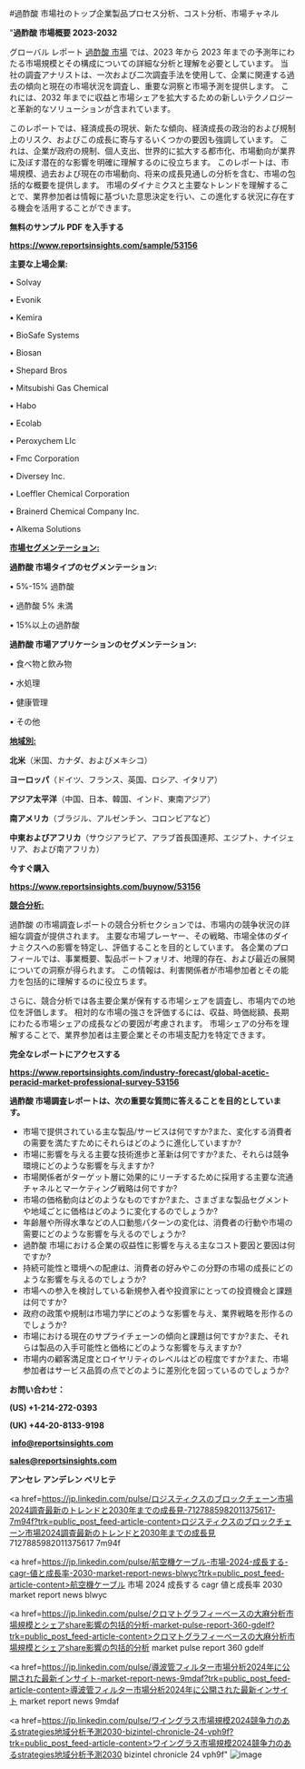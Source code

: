 #過酢酸 市場社のトップ企業製品プロセス分析、コスト分析、市場チャネル

"<strong>過酢酸 市場概要 2023-2032</strong>

グローバル レポート <a href=https://www.reportsinsights.com/sample/53156>過酢酸 市場</a> では、2023 年から 2023 年までの予測年にわたる市場規模とその構成についての詳細な分析と理解を必要としています。 当社の調査アナリストは、一次および二次調査手法を使用して、企業に関連する過去の傾向と現在の市場状況を調査し、重要な洞察と市場予測を提供します。 これには、2032 年までに収益と市場シェアを拡大​​するための新しいテクノロジーと革新的なソリューションが含まれています。

このレポートでは、経済成長の現状、新たな傾向、経済成長の政治的および規制上のリスク、およびこの成長に寄与するいくつかの要因も強調しています。 これは、企業が政府の規制、個人支出、世界的に拡大する都市化、市場動向が業界に及ぼす潜在的な影響を明確に理解するのに役立ちます。 このレポートは、市場規模、過去および現在の市場動向、将来の成長見通しの分析を含む、市場の包括的な概要を提供します。 市場のダイナミクスと主要なトレンドを理解することで、業界参加者は情報に基づいた意思決定を行い、この進化する状況に存在する機会を活用することができます。

<strong><b>無料のサンプル PDF を入手する</b></strong>

<a href=https://www.reportsinsights.com/sample/53156><strong><u>https://www.reportsinsights.com/sample/53156</u></strong></a>

<strong>主要な上場企業:</strong>

• Solvay

• Evonik

• Kemira

• BioSafe Systems

• Biosan

• Shepard Bros

• Mitsubishi Gas Chemical

• Habo

• Ecolab

• Peroxychem Llc

• Fmc Corporation

• Diversey Inc.

• Loeffler Chemical Corporation

• Brainerd Chemical Company  Inc.

• Alkema Solutions

<strong><u>市場セグメンテーション</u></strong><strong><u>:</u></strong>

<strong>過酢酸 市場タイプのセグメンテーション:</strong>

• 5%-15% 過酢酸

• 過酢酸 5% 未満

• 15%以上の過酢酸

<strong>過酢酸 市場アプリケーションのセグメンテーション:</strong>

• 食べ物と飲み物

• 水処理

• 健康管理

• その他

<strong><u>地域別</u></strong><strong><u>:</u></strong>

<strong>北米</strong>（米国、カナダ、およびメキシコ）

<strong>ヨーロッパ</strong>（ドイツ、フランス、英国、ロシア、イタリア）

<strong>アジア太平洋</strong>（中国、日本、韓国、インド、東南アジア）

<strong>南アメリカ</strong>（ブラジル、アルゼンチン、コロンビアなど）

<strong>中東およびアフリカ</strong>（サウジアラビア、アラブ首長国連邦、エジプト、ナイジェリア、および南アフリカ）

<strong>今すぐ購入</strong>

<a href=https://www.reportsinsights.com/buynow/53156><strong><u>https://www.reportsinsights.com/buynow/53156</u></strong></a>

<strong><u>競合分析:</u></strong>

過酢酸 の市場調査レポートの競合分析セクションでは、市場内の競争状況の詳細な調査が提供されます。 主要な市場プレーヤー、その戦略、市場全体のダイナミクスへの影響を特定し、評価することを目的としています。 各企業のプロフィールでは、事業概要、製品ポートフォリオ、地理的存在、および最近の展開についての洞察が得られます。 この情報は、利害関係者が市場参加者とその能力を包括的に理解するのに役立ちます。

さらに、競合分析では各主要企業が保有する市場シェアを調査し、市場内での地位を評価します。 相対的な市場の強さを評価するには、収益、時価総額、長期にわたる市場シェアの成長などの要因が考慮されます。 市場シェアの分布を理解することで、業界参加者は主要企業とその市場支配力を特定できます。

<strong>完全なレポートにアクセスする</strong>

<a href=https://www.reportsinsights.com/industry-forecast/global-acetic-peracid-market-professional-survey-53156><strong><u><b>https://www.reportsinsights.com/industry-forecast/global-acetic-peracid-market-professional-survey-53156</b></u></strong></a>

<strong><b>過酢酸 市場調査レポートは、次の重要な質問に答えることを目的としています。</b></strong>
<ul>
  <li>市場で提供されている主な製品/サービスは何ですか?また、変化する消費者の需要を満たすためにそれらはどのように進化していますか?</li>
  <li>市場に影響を与える主要な技術進歩と革新は何ですか?また、それらは競争環境にどのような影響を与えますか?</li>
  <li>市場関係者がターゲット層に効果的にリーチするために採用する主要な流通チャネルとマーケティング戦略は何ですか?</li>
  <li>市場の価格動向はどのようなものですか?また、さまざまな製品セグメントや地域ごとに価格はどのように変化するのでしょうか?</li>
  <li>年齢層や所得水準などの人口動態パターンの変化は、消費者の行動や市場の需要にどのような影響を与えるのでしょうか?</li>
  <li>過酢酸 市場における企業の収益性に影響を与える主なコスト要因と要因は何ですか?</li>
  <li>持続可能性と環境への配慮は、消費者の好みやこの分野の市場の成長にどのような影響を与えるのでしょうか?</li>
  <li>市場への参入を検討している新規参入者や投資家にとっての投資機会と課題は何ですか?</li>
  <li>政府の政策や規制は市場力学にどのような影響を与え、業界戦略を形作るのでしょうか?</li>
  <li>市場における現在のサプライチェーンの傾向と課題は何ですか?また、それらは製品の入手可能性と価格にどのような影響を与えますか?</li>
  <li>市場内の顧客満足度とロイヤリティのレベルはどの程度ですか?また、市場参加者はサービス品質の点でどのように差別化を図っているのでしょうか?</li>
</ul>
<strong>お問い合わせ：</strong>

<strong>(US) +1-214-272-0393</strong>

<strong>(UK) +44-20-8133-9198</strong>

<strong> </strong><a href=info@reportsinsights.com><strong><u>info@reportsinsights.com</u></strong></a>

<a href=sales@reportsinsights.com><strong><u>sales@reportsinsights.com</u></strong></a>

<strong>アンセレ アンデレン ベリヒテ</strong>

<a href=https://jp.linkedin.com/pulse/ロジスティクスのブロックチェーン市場2024調査最新のトレンドと2030年までの成長見-7127885982011375617-7m94f?trk=public_post_feed-article-content>ロジスティクスのブロックチェーン市場2024調査最新のトレンドと2030年までの成長見 7127885982011375617 7m94f</a>

<a href=https://jp.linkedin.com/pulse/航空機ケーブル-市場-2024-成長する-cagr-値と成長率-2030-market-report-news-blwyc?trk=public_post_feed-article-content>航空機ケーブル 市場 2024 成長する cagr 値と成長率 2030 market report news blwyc</a>

<a href=https://jp.linkedin.com/pulse/クロマトグラフィーベースの大麻分析市場規模とシェアshare影響の包括的分析-market-pulse-report-360-gdelf?trk=public_post_feed-article-content>クロマトグラフィーベースの大麻分析市場規模とシェアshare影響の包括的分析 market pulse report 360 gdelf</a>

<a href=https://jp.linkedin.com/pulse/導波管フィルター市場分析2024年に公開された最新インサイト-market-report-news-9mdaf?trk=public_post_feed-article-content>導波管フィルター市場分析2024年に公開された最新インサイト market report news 9mdaf</a>

<a href=https://jp.linkedin.com/pulse/ワイングラス市場規模2024競争力のあるstrategies地域分析予測2030-bizintel-chronicle-24-vph9f?trk=public_post_feed-article-content>ワイングラス市場規模2024競争力のあるstrategies地域分析予測2030 bizintel chronicle 24 vph9f</a>"
![image](https://github.com/aakesh123242/RIMarket/assets/158431203/63ecc071-a140-4c85-b7a2-adc6719e4a69)
